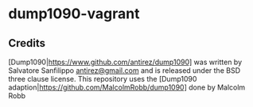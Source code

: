 dump1090-vagrant
================

Credits
-------

[Dump1090|https://www.github.com/antirez/dump1090] was written by Salvatore Sanfilippo antirez@gmail.com and is released under the BSD three clause license. This repository uses the [Dump1090 adaption|https://github.com/MalcolmRobb/dump1090] done by Malcolm Robb
